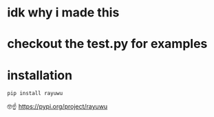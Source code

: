 # idk why i made this
# checkout the test.py for examples


# installation
```pip install rayuwu```

🤓☝️ https://pypi.org/project/rayuwu